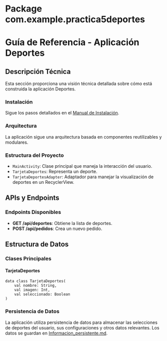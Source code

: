 # Package com.example.practica5deportes
# Guía de Referencia - Aplicación Deportes

## Descripción Técnica

Esta sección proporciona una visión técnica detallada sobre cómo está construida la aplicación Deportes.

### Instalación

Sigue los pasos detallados en el [Manual de Instalación](Manual_de_instalacion.md).

### Arquitectura

La aplicación sigue una arquitectura basada en componentes reutilizables y modulares.

### Estructura del Proyecto

- `MainActivity`: Clase principal que maneja la interacción del usuario.
- `TarjetaDeportes`: Representa un deporte.
- `TarjetaDeportesAdapter`: Adaptador para manejar la visualización de deportes en un RecyclerView.

## APIs y Endpoints

### Endpoints Disponibles

- **GET /api/deportes**: Obtiene la lista de deportes.
- **POST /api/pedidos**: Crea un nuevo pedido.

## Estructura de Datos

### Clases Principales

#### TarjetaDeportes

```
data class TarjetaDeportes(
    val nombre: String,
    val imagen: Int,
    val seleccionado: Boolean
)
```

### Persistencia de Datos

La aplicación utiliza persistencia de datos para almacenar las selecciones de deportes del usuario, sus configuraciones y otros datos relevantes. Los datos se guardan en [Informacion_persistente.md](Informacion_persistente.md).

